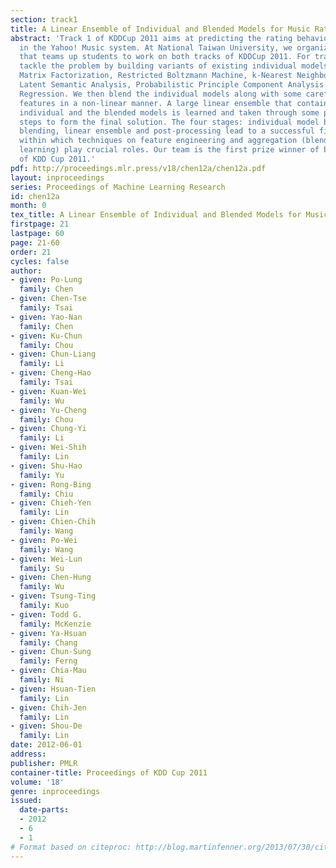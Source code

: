 ```yaml
---
section: track1
title: A Linear Ensemble of Individual and Blended Models for Music Rating Prediction
abstract: 'Track 1 of KDDCup 2011 aims at predicting the rating behavior of users
  in the Yahoo! Music system. At National Taiwan University, we organize a course
  that teams up students to work on both tracks of KDDCup 2011. For trackÂ 1, we first
  tackle the problem by building variants of existing individual models, including
  Matrix Factorization, Restricted Boltzmann Machine, k-Nearest Neighbors, Probabilistic
  Latent Semantic Analysis, Probabilistic Principle Component Analysis and Supervised
  Regression. We then blend the individual models along with some carefully extracted
  features in a non-linear manner. A large linear ensemble that contains both the
  individual and the blended models is learned and taken through some post-processing
  steps to form the final solution. The four stages: individual model building, non-linear
  blending, linear ensemble and post-processing lead to a successful final solution,
  within which techniques on feature engineering and aggregation (blending and ensemble
  learning) play crucial roles. Our team is the first prize winner of both tracks
  of KDD Cup 2011.'
pdf: http://proceedings.mlr.press/v18/chen12a/chen12a.pdf
layout: inproceedings
series: Proceedings of Machine Learning Research
id: chen12a
month: 0
tex_title: A Linear Ensemble of Individual and Blended Models for Music Rating Prediction
firstpage: 21
lastpage: 60
page: 21-60
order: 21
cycles: false
author:
- given: Po-Lung
  family: Chen
- given: Chen-Tse
  family: Tsai
- given: Yao-Nan
  family: Chen
- given: Ku-Chun
  family: Chou
- given: Chun-Liang
  family: Li
- given: Cheng-Hao
  family: Tsai
- given: Kuan-Wei
  family: Wu
- given: Yu-Cheng
  family: Chou
- given: Chung-Yi
  family: Li
- given: Wei-Shih
  family: Lin
- given: Shu-Hao
  family: Yu
- given: Rong-Bing
  family: Chiu
- given: Chieh-Yen
  family: Lin
- given: Chien-Chih
  family: Wang
- given: Po-Wei
  family: Wang
- given: Wei-Lun
  family: Su
- given: Chen-Hung
  family: Wu
- given: Tsung-Ting
  family: Kuo
- given: Todd G.
  family: McKenzie
- given: Ya-Hsuan
  family: Chang
- given: Chun-Sung
  family: Ferng
- given: Chia-Mau
  family: Ni
- given: Hsuan-Tien
  family: Lin
- given: Chih-Jen
  family: Lin
- given: Shou-De
  family: Lin
date: 2012-06-01
address: 
publisher: PMLR
container-title: Proceedings of KDD Cup 2011
volume: '18'
genre: inproceedings
issued:
  date-parts:
  - 2012
  - 6
  - 1
# Format based on citeproc: http://blog.martinfenner.org/2013/07/30/citeproc-yaml-for-bibliographies/
---
```

